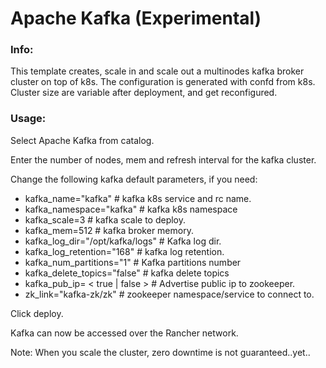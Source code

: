 # Apache Kafka (Experimental)

### Info:

 This template creates, scale in and scale out a multinodes kafka broker cluster on top of k8s. The configuration is generated with confd from k8s. 
 Cluster size are variable after deployment, and get reconfigured.
 
 
### Usage:

 Select Apache Kafka from catalog. 
 
 Enter the number of nodes, mem and refresh interval for the kafka cluster.
 
 Change the following kafka default parameters, if you need:

- kafka_name="kafka"					# kafka k8s service and rc name.
- kafka_namespace="kafka"				# kafka k8s namespace
- kafka_scale=3							# kafka scale to deploy.
- kafka_mem=512							# kafka broker memory.
- kafka_log_dir="/opt/kafka/logs"		# Kafka log dir.
- kafka_log_retention="168"				# kafka log retention. 
- kafka_num_partitions="1"				# Kafka partitions number
- kafka_delete_topics="false"			# kafka delete topics
- kafka_pub_ip= < true | false >		# Advertise public ip to zookeeper.
- zk_link="kafka-zk/zk" 				# zookeeper namespace/service to connect to.
 
 Click deploy.
 
 Kafka can now be accessed over the Rancher network. 

 Note: When you scale the cluster, zero downtime is not guaranteed..yet..
